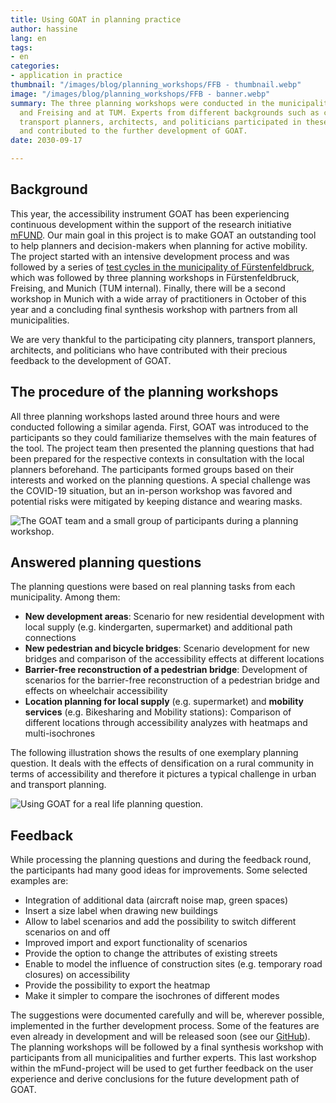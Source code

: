 ```yaml
---
title: Using GOAT in planning practice
author: hassine
lang: en
tags:
- en
categories:
- application in practice
thumbnail: "/images/blog/planning_workshops/FFB - thumbnail.webp"
image: "/images/blog/planning_workshops/FFB - banner.webp"
summary: The three planning workshops were conducted in the municipalities of Fürstenfeldbruck
  and Freising and at TUM. Experts from different backgrounds such as city planners,
  transport planners, architects, and politicians participated in these workshops
  and contributed to the further development of GOAT.
date: 2030-09-17

---
```

## Background

This year, the accessibility instrument GOAT has been experiencing continuous development within the support of the research initiative [mFUND](https://www.bmvi.de/DE/Themen/Digitales/mFund/Ueberblick/ueberblick.html). Our main goal in this project is to make GOAT an outstanding tool to help planners and decision-makers when planning for active mobility. The project started with an intensive development process and was followed by a series of [test cycles in the municipality of Fürstenfeldbruck](../2020-05-25-testcycles), which was followed by three planning workshops in Fürstenfeldbruck, Freising, and Munich (TUM internal). Finally, there will be a second workshop in Munich with a wide array of practitioners in October of this year and a concluding final synthesis workshop with partners from all municipalities.

We are very thankful to the participating city planners, transport planners, architects, and politicians who have contributed with their precious feedback to the development of GOAT.

## The procedure of the planning workshops

All three planning workshops lasted around three hours and were conducted following a similar agenda. First, GOAT was introduced to the participants so they could familiarize themselves with the main features of the tool. The project team then presented the planning questions that had been prepared for the respective contexts in consultation with the local planners beforehand. The participants formed groups based on their interests and worked on the planning questions. A special challenge was the COVID-19 situation, but an in-person workshop was favored and potential risks were mitigated by keeping distance and wearing masks.

![The GOAT team and a small group of participants during a planning workshop.](/images/blog/planning_workshops/images_FR_FFB.png "Planning workshops with practitioners.")

## Answered planning questions

The planning questions were based on real planning tasks from each municipality. Among them:

* **New development areas**: Scenario for new residential development with local supply (e.g. kindergarten, supermarket) and additional path connections
* **New pedestrian and bicycle bridges**: Scenario development for new bridges and comparison of the accessibility effects at different locations
* **Barrier-free reconstruction of a pedestrian bridge**: Development of scenarios for the barrier-free reconstruction of a pedestrian bridge and effects on wheelchair accessibility
* **Location planning for local supply** (e.g. supermarket) and **mobility services** (e.g. Bikesharing and Mobility stations): Comparison of different locations through accessibility analyzes with heatmaps and multi-isochrones

The following illustration shows the results of one exemplary planning question. It deals with the effects of densification on a rural community in terms of accessibility and therefore it pictures a typical challenge in urban and transport planning.

![Using GOAT for a real life planning question.](/images/blog/planning_workshops/Blogpost_planning_workshop_graphic.png "Scenario building with GOAT")

## Feedback

While processing the planning questions and during the feedback round, the participants had many good ideas for improvements.
Some selected examples are:

* Integration of additional data (aircraft noise map, green spaces)
* Insert a size label when drawing new buildings
* Allow to label scenarios and add the possibility to switch different scenarios on and off
* Improved import and export functionality of scenarios
* Provide the option to change the attributes of existing streets
* Enable to model the influence of construction sites (e.g. temporary road closures) on accessibility
* Provide the possibility to export the heatmap
* Make it simpler to compare the isochrones of different modes

The suggestions were documented carefully and will be, wherever possible, implemented in the further development process. Some of the features are even already in development and will be released soon (see our [GitHub](https://github.com/goat-community/goat)). The planning workshops will be followed by a final synthesis workshop with participants from all municipalities and further experts. This last workshop within the mFund-project will be used to get further feedback on the user experience and derive conclusions for the future development path of GOAT.